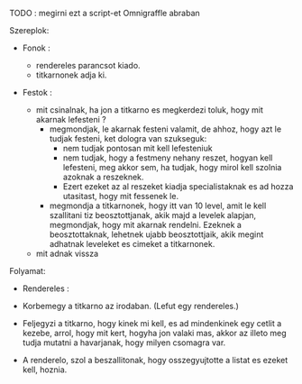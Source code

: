 TODO : megirni ezt a script-et Omnigraffle abraban


Szereplok:
  - Fonok :   
    - rendereles parancsot kiado.
    - titkarnonek adja ki.



  - Festok :
    - mit csinalnak, ha jon a titkarno es megkerdezi toluk, hogy mit akarnak lefesteni ?
         - megmondjak, le akarnak festeni valamit, 
           de ahhoz, hogy azt le tudjak festeni, ket dologra van szukseguk:
            - nem tudjak pontosan mit kell lefesteniuk
            - nem tudjak, hogy a festmeny nehany reszet, hogyan kell lefesteni, 
              meg akkor sem, ha tudjak, hogy mirol kell szolnia azoknak a reszeknek. 
            - Ezert ezeket az al reszeket kiadja specialistaknak es ad hozza utasitast, hogy mit fessenek le.
         - megmondja a titkarnonek, hogy itt van 10 level, amit le kell szallitani tiz beosztottjanak, 
           akik majd a levelek alapjan, megmondjak, hogy mit akarnak rendelni. Ezeknek a beosztottaknak, 
           lehetnek ujabb beosztottjaik, akik megint adhatnak leveleket es cimeket a titkarnonek.
    - mit adnak vissza



Folyamat:

  - Rendereles :

  - Korbemegy a titkarno az irodaban. (Lefut egy rendereles.)

  - Feljegyzi a titkarno, hogy kinek mi kell,
     es ad mindenkinek egy cetlit a kezebe, arrol, hogy mit kert, hogyha jon
     valaki mas, akkor az illeto meg tudja mutatni a havarjanak, hogy milyen
     csomagra var.

  - A renderelo, szol a beszallitonak, hogy
      osszegyujtotte a listat es ezeket kell, hoznia.
      


